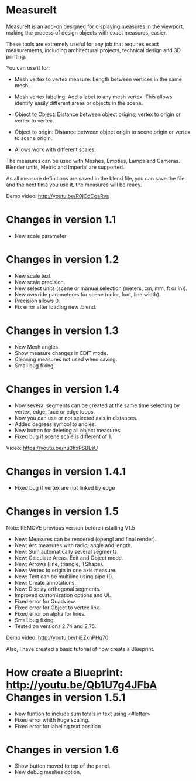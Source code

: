 MeasureIt
=================

MeasureIt is an add-on designed for displaying measures in the viewport, making the process of design objects with exact measures, easier.

These tools are extremely useful for any job that requires exact measurements, including architectural projects, technical design and 3D printing.

You can use it for:
 
- Mesh vertex to vertex measure: Length between vertices in the same mesh.

- Mesh vertex labeling: Add a label to any mesh vertex. This allows identify easily different areas or objects in the scene.

- Object to Object: Distance between object origins, vertex to origin or vertex to vertex. 

- Object to origin: Distance between object origin to scene origin or vertex to scene origin.

- Allows work with different scales.

The measures can be used with Meshes, Empties, Lamps and Cameras. Blender units, Metric and Imperial are supported.

As all measure definitions are saved in the blend file, you can save the file and the next time you use it, the measures will be ready.

Demo video: http://youtu.be/R0jCdCoaRvs

Changes in version 1.1
=============================
- New scale parameter

Changes in version 1.2
=============================
- New scale text.
- New scale precision.
- New select units (scene or manual selection (meters, cm, mm, ft or in)).
- New override parameteres for scene (color, font, line width).
- Precision allows 0.
- Fix error after loading new .blend.

Changes in version 1.3
=============================
- New Mesh angles.
- Show measure changes in EDIT mode.
- Cleaning measures not used when saving.
- Small bug fixing.


Changes in version 1.4
=============================
- Now several segments can be created at the same time selecting by vertex, edge, face or edge loops.
- Now you can use or not selected axis in distances.
- Added degrees symbol to angles.
- New button for deleting all object measures
- Fixed bug if scene scale is different of 1.

 Video: https://youtu.be/nu3hxPSBLsU

Changes in version 1.4.1
=============================
- Fixed bug if vertex are not linked by edge

Changes in version 1.5
=============================

Note: REMOVE previous version before installing V1.5

- New: Measures can be rendered (opengl and final render).
- New: Arc measures with radio, angle and length.
- New: Sum automatically several segments.
- New: Calculate Areas. Edit and Object mode.
- New: Arrows (line, triangle, TShape).
- New: Vertex to origin in one axis measure.
- New: Text can be multiline using pipe (|).
- New: Create annotations.
- New: Display orthogonal segments.
- Improved customization options and UI.
- Fixed error for Quadview.
- Fixed error for Object to vertex link.
- Fixed error on alpha for lines.
- Small bug fixing.
- Tested on versions 2.74 and 2.75.

Demo video: http://youtu.be/hiEZxnPHq70

Also, I have created a basic tutorial of how create a Blueprint.

How create a Blueprint: http://youtu.be/Qb1U7g4JFbA
Changes in version 1.5.1
=============================
- New funtion to include sum totals in text using <#letter>
- Fixed error whith huge scaling.
- Fixed error for labeling text position

Changes in version 1.6
=============================
- Show button moved to top of the panel.
- New debug meshes option.


